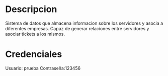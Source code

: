 # Descripcion

Sistema de datos que almacena informacion sobre los servidores y asocia a diferentes empresas. Capaz de generar relaciones entre servidores y asociar tickets a los mismos.

# Credenciales
Usuario: prueba 
Contraseña:123456
